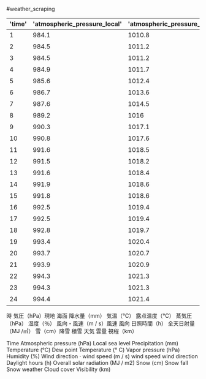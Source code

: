 #weather_scraping


|'time'|'atmospheric_pressure_local'|'atmospheric_pressure_sea'|'precipitation'|'temperature'|'dew_point_temperature'|'vapor_pressure'|'humidity'|'wind_speed'|'wind_direction'|'daylight_hours'|'overall_solar_radiation'|'snowfall'|'fallen_snow'|'weather'|'cloudcover'|'visibility'|       
|---|---|---|---|---|---|---|---|---|---|---|---|---|---|---|---|---|    
1|984.1|1010.8|2|-2.1|-2.8|5|95|7.5|西北西|	|4|6|	|0.27
2|984.5|1011.2|0|-1.3|-5.9|3.9|71|6.8|西北西|	|--|5|	|13.1
3|984.5|1011.2|0|-1.9|-4.4|4.4|83|5.4|西北西|	|--|5|	|2.88
4|984.9|1011.7|0.5|-2.6|-3.8|4.6|91|5.4|北西|	|1|6|	|1.03
5|985.6|1012.4|0.5|-2.5|-3.3|4.8|94|5.9|西北西|	|2|8|	|0.65
6|986.7|1013.6|1|-2.7|-3.8|4.6|92|4.5|西北西|	|1|9|	|0.78
7|987.6|1014.5|1.5|-2.6|-3.3|4.8|95|6.2|西|0	|3|12|	|0.26
8|989.2|1016|0.5|-1.7|-4|4.5|84|7.2|西北西|0	|--|12|	|1.82
9|990.3|1017.1|0|-0.9|-4.8|4.3|75|6.1|西北西|0.1	|--|12|	|20
10|990.8|1017.6|0|-1.2|-3.4|4.8|85|5.4|北西|0.1	|--|12|	|1.7
11|991.6|1018.5|0.5|-1.3|-4|4.6|82|7.7|北西|0	|--|12|	|0.97
12|991.5|1018.2|0|-0.2|-5.8|4|66|8|西北西|0.3	|--|10|	|19.9
13|991.6|1018.4|0|-1.1|-4.6|4.3|77|7.4|北西|0	|--|10|	|1.29
14|991.9|1018.6|0|0.2|-4.8|4.3|69|5.2|西北西|0.4	|--|9|	|20
15|991.8|1018.6|0|-0.7|-4.9|4.2|73|7.1|西北西|0	|--|8|	|8.2
16|992.5|1019.4|0|-1.3|-3.8|4.6|83|3.8|西北西|0	|--|7|	|3.42
17|992.5|1019.4|0|-1.5|-3.8|4.6|84|3.3|北西|0	|1|8|	|10.9
18|992.8|1019.7|0|-1.9|-3.6|4.7|88|3.9|西北西|0	|--|8|	|1.88
19|993.4|1020.4|0|-2.1|-3.1|4.9|93|2.6|西北西|	|1|9|	|1.47
20|993.7|1020.7|0.5|-1.8|-3.8|4.6|86|2.9|西北西|	|1|10|	|3.44
21|993.9|1020.9|0|-1.8|-3.7|4.7|87|2.6|西|	|1|11|	|2.4
22|994.3|1021.3|0|-2.1|-3.1|4.9|93|0.8|西南西|	|--|11|	|1.69
23|994.3|1021.3|0.5|-1.7|-3|4.9|91|1.9|西南西|	|--|11|	|15.2
24|994.4|1021.4|0|-2|-3|4.9|93|2.1|西|	|--|11|	|2.28

時
気圧（hPa）現地 海面
降水量（mm） 
気温（℃）
露点温度（℃）
蒸気圧（hPa）
湿度（％）
風向・風速（m / s）風速	風向
日照時間（h）
全天日射量（MJ /㎡）
雪（cm）降雪	積雪
天気
雲量
視程（km）

Time
Atmospheric pressure (hPa) Local sea level
Precipitation (mm)
Temperature (℃)
Dew point Temperature (° C)
Vapor pressure (hPa)
Humidity (%)
Wind direction · wind speed (m / s) wind speed wind direction
Daylight hours (h)
Overall solar radiation (MJ / m2)
Snow (cm) Snow fall Snow
weather
Cloud cover
Visibility (km)
